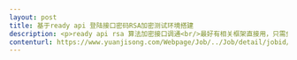 ```yaml
---                
layout: post       
title: 基于ready api 登陆接口密码RSA加密测试环境搭建           
description: <p>ready api rsa 算法加密接口调通<br/>最好有相关框架直接用，只需负责相应报错处理即可<br/>最终目的就是加密接口成功调通</p>     
contenturl: https://www.yuanjisong.com/Webpage/Job/../Job/detail/jobid/101476      
---                 
```

